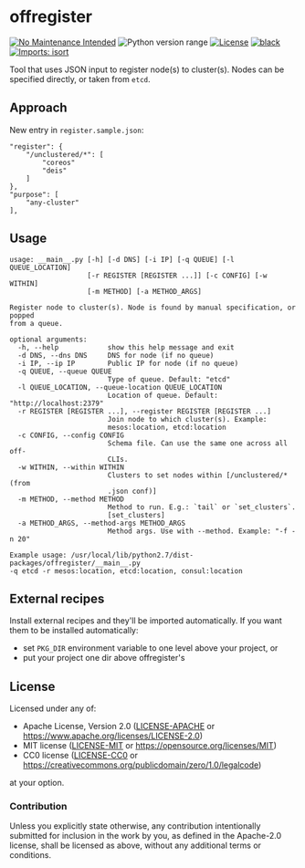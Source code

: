 offregister
===========
[![No Maintenance Intended](http://unmaintained.tech/badge.svg)](http://unmaintained.tech)
![Python version range](https://img.shields.io/badge/python-2.7%20|%203.4%20|%203.5%20|%203.6%20|%203.7%20|%203.8%20|%203.9%20|%203.10-blue.svg)
[![License](https://img.shields.io/badge/license-Apache--2.0%20OR%20MIT%20OR%20CC0-blue.svg)](https://opensource.org/licenses/Apache-2.0)
[![black](https://img.shields.io/badge/code%20style-black-000000.svg)](https://github.com/psf/black)
[![Imports: isort](https://img.shields.io/badge/%20imports-isort-%231674b1?style=flat&labelColor=ef8336)](https://pycqa.github.io/isort)

Tool that uses JSON input to register node(s) to cluster(s). Nodes can be specified directly, or taken from `etcd`.

## Approach

New entry in `register.sample.json`:

    "register": {
        "/unclustered/*": [
            "coreos"
            "deis"
        ]
    },
    "purpose": [
        "any-cluster"
    ],

## Usage

    usage: __main__.py [-h] [-d DNS] [-i IP] [-q QUEUE] [-l QUEUE_LOCATION]
                       [-r REGISTER [REGISTER ...]] [-c CONFIG] [-w WITHIN]
                       [-m METHOD] [-a METHOD_ARGS]
    
    Register node to cluster(s). Node is found by manual specification, or popped
    from a queue.
    
    optional arguments:
      -h, --help            show this help message and exit
      -d DNS, --dns DNS     DNS for node (if no queue)
      -i IP, --ip IP        Public IP for node (if no queue)
      -q QUEUE, --queue QUEUE
                            Type of queue. Default: "etcd"
      -l QUEUE_LOCATION, --queue-location QUEUE_LOCATION
                            Location of queue. Default: "http://localhost:2379"
      -r REGISTER [REGISTER ...], --register REGISTER [REGISTER ...]
                            Join node to which cluster(s). Example:
                            mesos:location, etcd:location
      -c CONFIG, --config CONFIG
                            Schema file. Can use the same one across all off-
                            CLIs.
      -w WITHIN, --within WITHIN
                            Clusters to set nodes within [/unclustered/* (from
                            .json conf)]
      -m METHOD, --method METHOD
                            Method to run. E.g.: `tail` or `set_clusters`.
                            [set_clusters]
      -a METHOD_ARGS, --method-args METHOD_ARGS
                            Method args. Use with --method. Example: "-f -n 20"
    
    Example usage: /usr/local/lib/python2.7/dist-packages/offregister/__main__.py
    -q etcd -r mesos:location, etcd:location, consul:location

## External recipes

Install external recipes and they'll be imported automatically.
If you want them to be installed automatically:

  - set `PKG_DIR` environment variable to one level above your project, or
  - put your project one dir above offregister's

## License

Licensed under any of:

- Apache License, Version 2.0 ([LICENSE-APACHE](LICENSE-APACHE) or <https://www.apache.org/licenses/LICENSE-2.0>)
- MIT license ([LICENSE-MIT](LICENSE-MIT) or <https://opensource.org/licenses/MIT>)
- CC0 license ([LICENSE-CC0](LICENSE-CC0) or <https://creativecommons.org/publicdomain/zero/1.0/legalcode>)

at your option.

### Contribution

Unless you explicitly state otherwise, any contribution intentionally submitted
for inclusion in the work by you, as defined in the Apache-2.0 license, shall be
licensed as above, without any additional terms or conditions.
